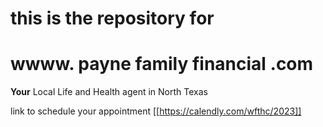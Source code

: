 # this is the repository for
# wwww. payne family financial .com

**Your** Local Life and Health agent in North Texas


link to schedule your appointment
[[https://calendly.com/wfthc/2023]]
